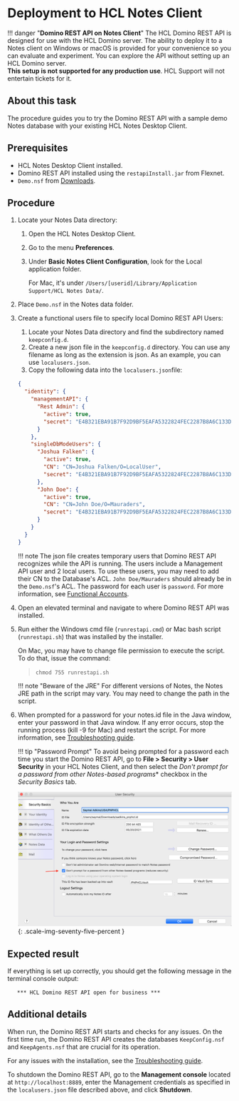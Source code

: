 # Deployment to HCL Notes Client

<!-- prettier-ignore -->
!!! danger "**Domino REST API on Notes Client**"
    The HCL Domino REST API is designed for use with the HCL Domino server. The ability to deploy it to a Notes client on Windows or macOS is provided for your convenience so you can evaluate and experiment. You can explore the API without setting up an HCL Domino server.<br />
    **This setup is not supported for any production use**. HCL Support will not entertain tickets for it.

## About this task

The procedure guides you to try the Domino REST API with a sample demo Notes database with your existing HCL Notes Desktop Client.

## Prerequisites

- HCL Notes Desktop Client installed.
- Domino REST API installed using the `restapiInstall.jar` from Flexnet.
- `Demo.nsf` from [Downloads](../../references/downloads.md).

## Procedure

1.  Locate your Notes Data directory:

    1. Open the HCL Notes Desktop Client.
    2. Go to the menu **Preferences**.
    3. Under **Basic Notes Client Configuration**, look for the Local application folder.

       For Mac, it's under `/Users/[userid]/Library/Application Support/HCL Notes Data/`.

2.  Place `Demo.nsf` in the Notes data folder.
3.  Create a functional users file to specify local Domino REST API Users:

    1. Locate your Notes Data directory and find the subdirectory named `keepconfig.d`.
    2. Create a new json file in the `keepconfig.d` directory. You can use any filename as long as the extension is json. As an example, you can use `localusers.json`.
    3. Copy the following data into the `localusers.json`file:

    ```json
    {
      "identity": {
        "managementAPI": {
          "Rest Admin": {
            "active": true,
            "secret": "E4B321EBA91B7F92D9BF5EAFA5322824FEC2287B8A6C133D7C31EFB706A2BA30:1A57478185E7AF3A98F01ECA08F0BA881DBC88BEC60AE8C6F1B1CC5CC55C11A20F676E082BF2D28BB96DB5A8CFB091C767C035B380DB4CBC7D1001EA8BE01663"
          }
        },
        "singleDbModeUsers": {
          "Joshua Falken": {
            "active": true,
            "CN": "CN=Joshua Falken/O=LocalUser",
            "secret": "E4B321EBA91B7F92D9BF5EAFA5322824FEC2287B8A6C133D7C31EFB706A2BA30:1A57478185E7AF3A98F01ECA08F0BA881DBC88BEC60AE8C6F1B1CC5CC55C11A20F676E082BF2D28BB96DB5A8CFB091C767C035B380DB4CBC7D1001EA8BE01663"
          },
          "John Doe": {
            "active": true,
            "CN": "CN=John Doe/O=Mauraders",
            "secret": "E4B321EBA91B7F92D9BF5EAFA5322824FEC2287B8A6C133D7C31EFB706A2BA30:1A57478185E7AF3A98F01ECA08F0BA881DBC88BEC60AE8C6F1B1CC5CC55C11A20F676E082BF2D28BB96DB5A8CFB091C767C035B380DB4CBC7D1001EA8BE01663"
          }
        }
      }
    }
    ```

    !!! note 
        The json file creates temporary users that Domino REST API recognizes while the API is running. The users include a Management API user and 2 local users. To use these users, you may need to add their CN to the Database's ACL. `John Doe/Mauraders` should already be in the `Demo.nsf`'s ACL. The password for each user is `password`. For more information, see [Functional Accounts](../../references/functionalUsers.md).

4.  Open an elevated terminal and navigate to where Domino REST API was installed.
5.  Run either the Windows cmd file (`runrestapi.cmd`) or Mac bash script (`runrestapi.sh`) that was installed by the installer.

    On Mac, you may have to change file permission to execute the script. To do that, issue the command:

    > `chmod 755 runrestapi.sh`

    <!-- prettier-ignore -->
    !!! note "Beware of the JRE"
        For different versions of Notes, the Notes JRE path in the script may vary. You may need to change the path in the script.

6.  When prompted for a password for your notes.id file in the Java window, enter your password in that Java window. If any error occurs, stop the running process (kill -9 for Mac) and restart the script. For more information, see [Troubleshooting guide](../../references/troubleshooting.md).

    <!-- prettier-ignore -->
    !!! tip "Password Prompt"
        To avoid being prompted for a password each time you start the Domino REST API, go to **File > Security > User Security** in your HCL Notes Client, and then select the *Don't prompt for a password from other Notes-based programs** checkbox in the *Security Basics* tab.

    ![OpenAPI](../../assets/images/NotesSecurityPasswordOption.png){: .scale-img-seventy-five-percent }

## Expected result

If everything is set up correctly, you should get the following message in the terminal console output:

```text
   *** HCL Domino REST API open for business ***
```

## Additional details

When run, the Domino REST API starts and checks for any issues. On the first time run, the Domino REST API creates the databases `KeepConfig.nsf` and `KeepAgents.nsf` that are crucial for its operation.

For any issues with the installation, see the [Troubleshooting guide](../../references/troubleshooting.md).

To shutdown the Domino REST API, go to the **Management console** located at `http://localhost:8889`, enter the Management credentials as specified in the `localusers.json` file described above, and click **Shutdown**.
